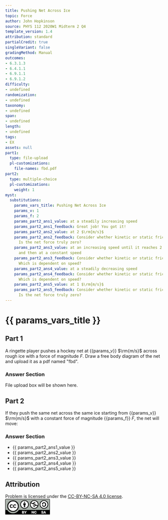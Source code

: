 ```yaml
---
title: Pushing Net Across Ice
topic: Force
author: John Hopkinson
source: PHYS 112 2020W1 Midterm 2 Q4
template_version: 1.4
attribution: standard
partialCredit: true
singleVariant: false
gradingMethod: Manual
outcomes:
- 6.3.1.3
- 6.4.1.1
- 6.9.1.1
- 6.9.1.2
difficulty:
- undefined
randomization:
- undefined
taxonomy:
- undefined
span:
- undefined
length:
- undefined
tags:
- EX
assets: null
part1:
  type: file-upload
  pl-customizations:
    file-names: fbd.pdf
part2:
  type: multiple-choice
  pl-customizations:
    weight: 1
myst:
  substitutions:
    params_vars_title: Pushing Net Across Ice
    params_v: 1
    params_f: 2
    params_part2_ans1_value: at a steadily increasing speed
    params_part2_ans1_feedback: Great job! You got it!
    params_part2_ans2_value: at 2 $\rm{m/s}$
    params_part2_ans2_feedback: Consider whether kinetic or static friction is acting?
      Is the net force truly zero?
    params_part2_ans3_value: at an increasing speed until it reaches 2 $\rm{m/s}$,
      and then at a constant speed
    params_part2_ans3_feedback: Consider whether kinetic or static friction is acting?
      Which is dependent on speed?
    params_part2_ans4_value: at a steadily decreasing speed
    params_part2_ans4_feedback: Consider whether kinetic or static friction is acting?
      Which is dependent on speed?
    params_part2_ans5_value: at 1 $\rm{m/s}$
    params_part2_ans5_feedback: Consider whether kinetic or static friction is acting?
      Is the net force truly zero?
---
```

# {{ params_vars_title }}

## Part 1

A ringette player pushes a hockey net at {{params_v}} $\rm{m/s}$ across rough ice with a force of magnitude $F$. Draw a free body diagram of the net and upload it as a pdf named "fbd".

### Answer Section

File upload box will be shown here.

## Part 2

If they push the same net across the same ice starting from {{params_v}} $\rm{m/s}$ with a constant force of magnitude {{params_f}} $F$, the net will move:

### Answer Section

- {{ params_part2_ans1_value }}
- {{ params_part2_ans2_value }}
- {{ params_part2_ans3_value }}
- {{ params_part2_ans4_value }}
- {{ params_part2_ans5_value }}

## Attribution

Problem is licensed under the [CC-BY-NC-SA 4.0 license](https://creativecommons.org/licenses/by-nc-sa/4.0/).<br> ![The Creative Commons 4.0 license requiring attribution-BY, non-commercial-NC, and share-alike-SA license.](https://raw.githubusercontent.com/firasm/bits/master/by-nc-sa.png)